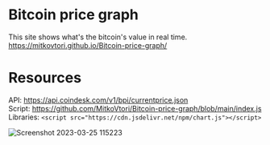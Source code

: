 # Bitcoin price graph
This site shows what's the bitcoin's value in real time.
https://mitkovtori.github.io/Bitcoin-price-graph/
 
# Resources
API: https://api.coindesk.com/v1/bpi/currentprice.json
<br>
Script: https://github.com/MitkoVtori/Bitcoin-price-graph/blob/main/index.js
<br>
Libraries: `<script src="https://cdn.jsdelivr.net/npm/chart.js"></script>`

![Screenshot 2023-03-25 115223](https://user-images.githubusercontent.com/112943652/227710638-8ce272f2-c228-4178-a3e1-f0b6b9cbce11.png)
